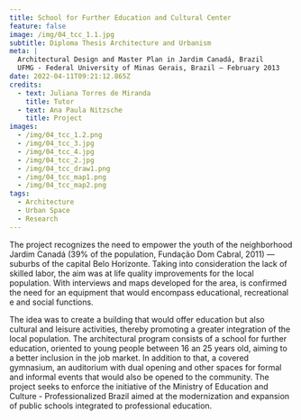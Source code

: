 ```yaml
---
title: School for Further Education and Cultural Center
feature: false
image: /img/04_tcc_1.1.jpg
subtitle: Diploma Thesis Architecture and Urbanism
meta: |
  Architectural Design and Master Plan in Jardim Canadá, Brazil
  UFMG - Federal University of Minas Gerais, Brazil – February 2013
date: 2022-04-11T09:21:12.865Z
credits:
  - text: Juliana Torres de Miranda
    title: Tutor
  - text: Ana Paula Nitzsche
    title: Project
images:
  - /img/04_tcc_1.2.png
  - /img/04_tcc_3.jpg
  - /img/04_tcc_4.jpg
  - /img/04_tcc_2.jpg
  - /img/04_tcc_draw1.png
  - /img/04_tcc_map1.png
  - /img/04_tcc_map2.png
tags:
  - Architecture
  - Urban Space
  - Research
---
```

The project recognizes the need to empower the youth of the neighborhood Jardim Canadá (39% of the population, Fundação Dom Cabral, 2011) — suburbs of the capital Belo Horizonte. Taking into consideration the lack of skilled labor, the aim was at life quality improvements for the local population. With interviews and maps developed for the area, is confirmed the need for an equipment that would encompass educational, recreational e and social functions.

The idea was to create a building that would offer education but also cultural and leisure activities, thereby promoting a greater integration of the local population. The architectural program consists of a school for further education, oriented to young people between 16 an 25 years old, aiming to a better inclusion in the job market. In addition to that, a covered gymnasium, an auditorium with dual opening and other spaces for formal and informal events that would also be opened to the community. The project seeks to enforce the initiative of the Ministry of Education and Culture - Professionalized Brazil aimed at the modernization and expansion of public schools integrated to professional education.